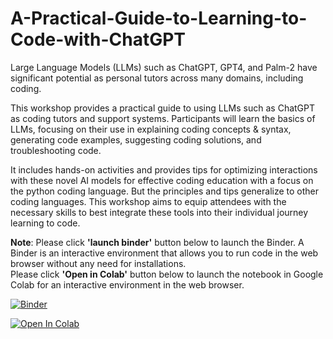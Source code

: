 # A-Practical-Guide-to-Learning-to-Code-with-ChatGPT
Large Language Models (LLMs) such as ChatGPT, GPT4, and Palm-2 have significant potential as personal tutors across many domains, including coding.<br>

This workshop provides a practical guide to using LLMs such as ChatGPT as coding tutors and support systems. Participants will learn the basics of LLMs, focusing on their use in explaining coding concepts & syntax, generating code examples, suggesting coding solutions, and troubleshooting code.<br>

It includes hands-on activities and provides tips for optimizing interactions with these novel AI models for effective coding education with a focus on the python coding language. But the principles and tips generalize to other coding languages. This workshop aims to equip attendees with the necessary skills to best integrate these tools into their individual journey learning to code.<br>







**Note**: Please click **'launch binder'** button below to launch the Binder. A Binder is an interactive environment that allows you to run code in the web browser without any need for installations. <br>
Please click **'Open in Colab'** button below to launch the notebook in Google Colab for an interactive environment in the web browser.

[![Binder](https://mybinder.org/badge_logo.svg)](https://mybinder.org/v2/gh/The-CEAS-Library/A-Practical-Guide-to-Learning-to-Code-with-ChatGPT.git/master)

[![Open In Colab](https://colab.research.google.com/assets/colab-badge.svg)](http://colab.research.google.com/github/The-CEAS-Library/A-Practical-Guide-to-Learning-to-Code-with-ChatGPT)
